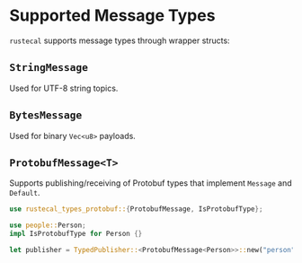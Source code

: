 # Supported Message Types

`rustecal` supports message types through wrapper structs:

## `StringMessage`

Used for UTF-8 string topics.

## `BytesMessage`

Used for binary `Vec<u8>` payloads.

## `ProtobufMessage<T>`

Supports publishing/receiving of Protobuf types that implement `Message` and `Default`.

```rust
use rustecal_types_protobuf::{ProtobufMessage, IsProtobufType};

use people::Person;
impl IsProtobufType for Person {}

let publisher = TypedPublisher::<ProtobufMessage<Person>>::new("person").unwrap();
```
